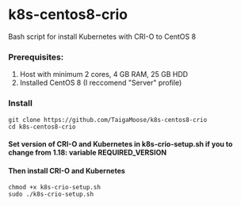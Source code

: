 # k8s-centos8-crio
Bash script for install Kubernetes with CRI-O to CentOS 8 
 
### Prerequisites: 
1. Host with minimum 2 cores, 4 GB RAM, 25 GB HDD  
2. Installed CentOS 8 (I reccomend "Server" profile) 
 
### Install 

    git clone https://github.com/TaigaMoose/k8s-centos8-crio 
    cd k8s-centos8-crio
    
#### Set version of CRI-O and Kubernetes in k8s-crio-setup.sh if you to change from 1.18: variable REQUIRED_VERSION 
#### Then install CRI-O and Kubernetes  
    
    chmod +x k8s-crio-setup.sh
    sudo ./k8s-crio-setup.sh
